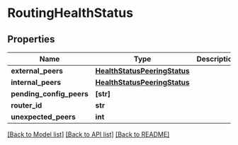 # RoutingHealthStatus

## Properties
Name | Type | Description | Notes
------------ | ------------- | ------------- | -------------
**external_peers** | [**HealthStatusPeeringStatus**](HealthStatusPeeringStatus.md) |  | [optional] 
**internal_peers** | [**HealthStatusPeeringStatus**](HealthStatusPeeringStatus.md) |  | [optional] 
**pending_config_peers** | **[str]** |  | [optional] 
**router_id** | **str** |  | [optional] 
**unexpected_peers** | **int** |  | [optional] 

[[Back to Model list]](../README.md#documentation-for-models) [[Back to API list]](../README.md#documentation-for-api-endpoints) [[Back to README]](../README.md)


